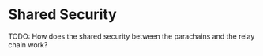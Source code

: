 # Shared Security

TODO: How does the shared security between the parachains and the relay chain work?